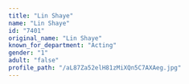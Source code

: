 ```yaml
---
title: "Lin Shaye"
name: "Lin Shaye"
id: "7401"
original_name: "Lin Shaye"
known_for_department: "Acting"
gender: "1"
adult: "false"
profile_path: "/aL87Za52elH81zMiXQn5C7AXAeg.jpg"
---
```

